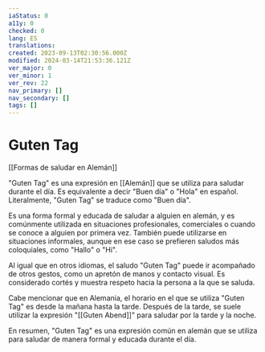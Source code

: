 ```yaml
---
iaStatus: 0
a11y: 0
checked: 0
lang: ES
translations: 
created: 2023-09-13T02:30:56.000Z
modified: 2024-03-14T21:53:36.121Z
ver_major: 0
ver_minor: 1
ver_rev: 22
nav_primary: []
nav_secondary: []
tags: []
---
```

# Guten Tag

[[Formas de saludar en Alemán]]

"Guten Tag" es una expresión en [[Alemán]] que se utiliza para saludar durante el día. Es equivalente a decir "Buen día" o "Hola" en español. Literalmente, "Guten Tag" se traduce como "Buen día".

Es una forma formal y educada de saludar a alguien en alemán, y es comúnmente utilizada en situaciones profesionales, comerciales o cuando se conoce a alguien por primera vez. También puede utilizarse en situaciones informales, aunque en ese caso se prefieren saludos más coloquiales, como "Hallo" o "Hi".

Al igual que en otros idiomas, el saludo "Guten Tag" puede ir acompañado de otros gestos, como un apretón de manos y contacto visual. Es considerado cortés y muestra respeto hacia la persona a la que se saluda.

Cabe mencionar que en Alemania, el horario en el que se utiliza "Guten Tag" es desde la mañana hasta la tarde. Después de la tarde, se suele utilizar la expresión "[[Guten Abend]]" para saludar por la tarde y la noche.

En resumen, "Guten Tag" es una expresión común en alemán que se utiliza para saludar de manera formal y educada durante el día.